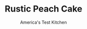 ---
layout: ../../layouts/MarkdownPostLayout.astro
title: Rustic Peach Cake
author: America's Test Kitchen
pubDate: 2023-03-15
description: "The most popular recipes for peach cake are rustic single-layer yellow cakes studded with chunks of fresh peaches-what should be a dense, rich cake packed with bright peach flavor."
image_url: https://res.cloudinary.com/hksqkdlah/image/upload/ar_1:1,c_fill,dpr_2.0,f_auto,fl_lossy.progressive.strip_profile,g_faces:auto,q_auto:low,w_344/6773_sfs-georgiapeachcake0002-279499
tags: ["Desserts or Baked Goods","Fruit","Fruit Desserts","Cakes"]
calories: 2297
protein: 4
carbohydrates: 38
fats: 
fiber: 1
ingredients: ["1/4 cup (1¾ ounces), granulated sugar","1/4 teaspoon, ground cinnamon","2 medium, peaches, peeled, pitted, and each cut into 8 wedges","1 cup (5 ounces), all-purpose flour","1 teaspoon, baking powder","1/4 teaspoon, salt","1/4 cup (1¾ ounces), granulated sugar","1/4 cup packed (1¾ ounces), light brown sugar","8 tablespoons, unsalted butter (1 stick), softened","2 , large eggs","2 tablespoons, sour cream","1 teaspoon, vanilla extract","1/3 cup, dried peaches or apricots, chopped fine"]
serves: 8
time: "1¼ hours, plus 1 hour cooling"
instructions: ["For the peaches: Adjust oven rack to middle position and heat oven to 350 degrees. Grease 9-inch springform pan. Combine sugar and cinnamon in medium bowl; reserve 2 tablespoons sugar mixture. Add peaches to bowl with remaining sugar mixture and toss to coat.","For the cake: Whisk flour, baking powder, and salt in bowl. With electric mixer on medium-high speed, beat sugars and butter until light and fluffy, about 2 minutes. Beat in eggs, sour cream, and vanilla until incorporated. Reduce speed to medium-low. Slowly add flour mixture and mix until just combined, about 30 seconds. Scrape batter into prepared pan. Scatter dried peaches over batter, then arrange sugared peaches in circular pattern over top, reserving 3 slices to fill the middle. Sprinkle reserved sugar mixture over peaches.","Bake until cake is golden brown and toothpick inserted in center comes out clean, 35 to 45 minutes. Cool at least 1 hour. Serve. (Cake can be stored at room temperature, wrapped in plastic, for 2 days.)"]
nutrition: ["188 mg Potassium","123 mg Phosphorus","67 mg Calcium","1 mg Iron","12 mg Magnesium","141 mg Sodium","13 g Fat","1 mg Niacin (B3)","3 g Monounsaturated","2 mg Vitamin C","78 mg Cholesterol","8 g Saturated","1 g Fiber","27 µg Folic acid","13 µg Folate (food)","22 g Sugars","3 µg Vitamin K","52 g Water","38 g Carbs","59 µg Folate equivalent (total)","4 g Protein","135 µg Vitamin A","287 kcal Energy","16 g Sugars, added","2297 calories"]
notes: "Since overly ripe peaches will make the cake soggy, look for barely ripe peaches that give slightly to the touch. Serve this cake with lightly sweetened whipped cream or a scoop of vanilla ice cream."
---